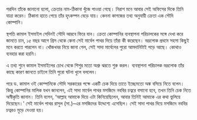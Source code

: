 পরদিন তাঁকে জানানো হলো, ক্রেতার নাম-ঠিকানা খুঁজে পাওয়া গেছে। নিরাশ মনে আবার সেই অফিসের দিকে তিনি যাত্রা করেন। ঠিকানা হাতে পেয়ে তাঁর হৃৎকম্পন বেড়ে যায়। কেননা কাগজের তথ্য অনুযায়ী ক্রেতা এক সৌদি কোম্পানি।

স্থপতি কামাল ইসমাইল সেদিনই সৌদি আরবে ফিরে যান। ক্রেতা কোম্পানির ব্যবস্থাপনা পরিচালকের সঙ্গে দেখা করে জানতে চান, ১৫ বছর আগে গ্রিস থেকে কেনা সেই মার্বেল পাথর দিয়ে তাঁরা কী করেছেন। ভদ্রলোক প্রথমে সহসা কিছুই মনে করতে পারলেন না। খোঁজখবর নিয়ে জানা গেল, সেই সাদা মার্বেলের পুরো আমদানিটাই পড়ে আছে। কোথাও ব্যবহার করা হয়নি।

এ তথ্য শুনে কামাল ইসমাইলের চোখ থেকে শিশুর মতো অশ্রু ঝরতে শুরু করল। ব্যবস্থাপনা পরিচালক ভদ্রলোক তাঁর কাছে কারণ জানতে চাইলে তিনি পুরো ঘটনা খুলে বললেন।

পরে ড. কামাল ওই কোম্পানিকে সৌদি সরকারের পক্ষে একটি চেক দিয়ে তাতে ইচ্ছেমতো অঙ্ক বসিয়ে নিতে বলেন। কিন্তু কোম্পানির মালিক যখন জানলেন, এই সাদা মার্বেল পাথর মসজিদে নববির চত্বরে বসানো হবে, তখন তিনি চেক নিতে অস্বীকৃতি জানান। তিনি বলেন, ‘আল্লাহ আমাকে দিয়ে এটা কিনিয়েছিলেন, আবার তিনিই আমাকে এর কথা ভুলিয়ে দিয়েছেন।’ সেই মার্বেল পাথর রাসুল (সা.)–এর মসজিদের উদ্দেশ্যে এসেছিল। সেই সাদা পাথর দিয়ে মসজিদে নববির চত্বরও মুড়ে দেওয়া হয়।
